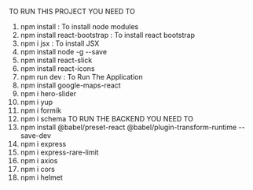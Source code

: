 TO RUN THIS PROJECT YOU NEED TO 
1. npm install : To install node modules 
2. npm install react-bootstrap : To install react bootstrap 
3. npm i jsx  : To install JSX 
4. npm install node -g --save 
5. npm install react-slick 
6. npm install react-icons 
7. npm run dev : To Run The Application 
8. npm install google-maps-react    
9. npm i hero-slider
10. npm i yup 
11. npm i formik 
12. npm i schema 
TO RUN THE BACKEND YOU NEED TO 
1. npm install @babel/preset-react @babel/plugin-transform-runtime --save-dev 
2. npm i express 
3. npm i express-rare-limit 
4. npm i axios 
5. npm i cors 
6. npm i helmet 

